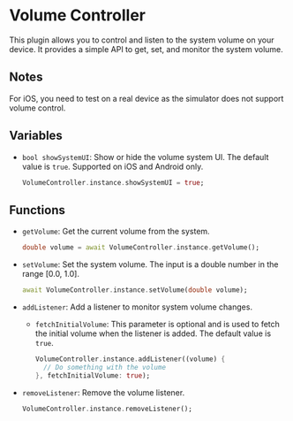 # Volume Controller

This plugin allows you to control and listen to the system volume on your device. It provides a simple API to get, set, and monitor the system volume.

## Notes

For iOS, you need to test on a real device as the simulator does not support volume control.

## Variables

- `bool showSystemUI`: Show or hide the volume system UI. The default value is `true`.
  Supported on iOS and Android only.

    ```dart
    VolumeController.instance.showSystemUI = true;
    ```

## Functions

- `getVolume`: Get the current volume from the system.

    ```dart
    double volume = await VolumeController.instance.getVolume();
    ```

- `setVolume`: Set the system volume. The input is a double number in the range [0.0, 1.0].

    ```dart
    await VolumeController.instance.setVolume(double volume);
    ```

- `addListener`: Add a listener to monitor system volume changes.
  - `fetchInitialVolume`: This parameter is optional and is used to fetch the initial volume when the listener is added. The default value is `true`.

    ```dart
    VolumeController.instance.addListener((volume) {
      // Do something with the volume
    }, fetchInitialVolume: true);
    ```

- `removeListener`: Remove the volume listener.

    ```dart
    VolumeController.instance.removeListener();
    ```
